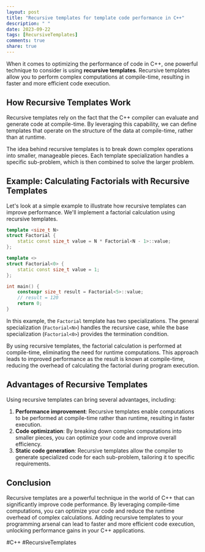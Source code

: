 ```yaml
---
layout: post
title: "Recursive templates for template code performance in C++"
description: " "
date: 2023-09-22
tags: [RecursiveTemplates]
comments: true
share: true
---
```


When it comes to optimizing the performance of code in C++, one powerful technique to consider is using **recursive templates**. Recursive templates allow you to perform complex computations at compile-time, resulting in faster and more efficient code execution.

## How Recursive Templates Work

Recursive templates rely on the fact that the C++ compiler can evaluate and generate code at compile-time. By leveraging this capability, we can define templates that operate on the structure of the data at compile-time, rather than at runtime.

The idea behind recursive templates is to break down complex operations into smaller, manageable pieces. Each template specialization handles a specific sub-problem, which is then combined to solve the larger problem.

## Example: Calculating Factorials with Recursive Templates

Let's look at a simple example to illustrate how recursive templates can improve performance. We'll implement a factorial calculation using recursive templates.

```cpp
template <size_t N>
struct Factorial {
    static const size_t value = N * Factorial<N - 1>::value;
};

template <>
struct Factorial<0> {
    static const size_t value = 1;
};

int main() {
    constexpr size_t result = Factorial<5>::value;
    // result = 120
    return 0;
}
```

In this example, the `Factorial` template has two specializations. The general specialization (`Factorial<N>`) handles the recursive case, while the base specialization (`Factorial<0>`) provides the termination condition.

By using recursive templates, the factorial calculation is performed at compile-time, eliminating the need for runtime computations. This approach leads to improved performance as the result is known at compile-time, reducing the overhead of calculating the factorial during program execution.

## Advantages of Recursive Templates

Using recursive templates can bring several advantages, including:

1. **Performance improvement**: Recursive templates enable computations to be performed at compile-time rather than runtime, resulting in faster execution.
2. **Code optimization**: By breaking down complex computations into smaller pieces, you can optimize your code and improve overall efficiency.
3. **Static code generation**: Recursive templates allow the compiler to generate specialized code for each sub-problem, tailoring it to specific requirements.

## Conclusion

Recursive templates are a powerful technique in the world of C++ that can significantly improve code performance. By leveraging compile-time computations, you can optimize your code and reduce the runtime overhead of complex calculations. Adding recursive templates to your programming arsenal can lead to faster and more efficient code execution, unlocking performance gains in your C++ applications.

\#C++ #RecursiveTemplates